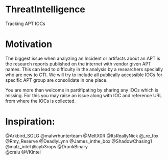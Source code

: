 # ThreatIntelligence
Tracking APT IOCs

# Motivation

The biggest issue when analyzing an Incident or artifacts about an APT is the research reports published on the internet with vendor given APT names. This can lead to difficulty in the analysis by a researchers specially who are new to CTI. We will try to include all publically accessible IOCs for specific APT group are consolidate in one place.

You are more than welcome in partifipating by sharing any IOCs which is missing. For this you may raise an issue along with IOC and reference URL from where the IOCs is collected. 

# Inspiration:
@Arkbird_SOLG
@malwrhunterteam 
@MeltX0R 
@ItsReallyNick 
@_re_fox 
@Rmy_Reserve 
@DeadlyLynn 
@James_inthe_box 
@ShadowChasing1 
@malz_intel
@cyb3rops
@DrunkBinary  
@craiu 
@VKintel


